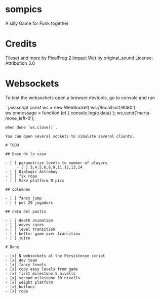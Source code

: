 # sompics

A silly Game for Funk together

# Credits

[Tileset and more](https://pixelfrog-assets.itch.io/kings-and-pigs) by PixelFrog
[2 Impact Wet](https://freesound.org/s/376818/) by original_sound License: Attribution 3.0

# Websockets

To test the websockets open a browser devtools, go to console and run

``javascript
const ws = new WebSocket('ws://localhost:9080')
ws.onmessage = function (e) { console.log(e.data) };
ws.send('marta-move_left-0');
```
when done `ws.close()`.

You can open several sockets to simulate several clients.

# TODO

## base de la casa

- [ ] parametrize levels to number of players
     - [ ] 3,4,5,6,8,9,11,12,13,14
- [ ] Dialogic Astroboy
- [ ] fix rope
- [ ] Make platform N pics

## columnes

- [ ] fancy jump
- [ ] per 29 jugadors

## nata del pastís

- [ ] death animation
- [ ] noves cares
- [ ] level transition
- [ ] better game over transition
- [ ] juice

# Done

- [x] N websockets at the Persistence script
- [x] dev team
- [x] fancy levels
- [x] copy easy levels from game
- [x] first milestone 5 nivells
- [x] second milestone 10 nivells
- [x] weight platform
- [x] buttons
- [x] rope
